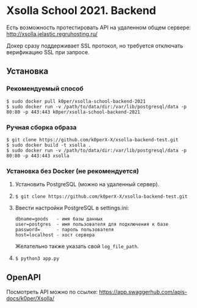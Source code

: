 # Xsolla School 2021. Backend

Есть возможность протестировать API на удаленном общем сервере: http://xsolla.jelastic.regruhosting.ru/

Докер сразу поддерживает SSL протокол, но требуется отключать верификацию SSL при запросе. 

## Установка

### Рекомендуемый способ

```shell
$ sudo docker pull k0per/xsolla-school-backend-2021
$ sudo docker run -v /path/to/data/dir:/var/lib/postgresql/data -p 80:80 -p 443:443 k0per/xsolla-school-backend-2021
```

### Ручная сборка образа

```shell
$ git clone https://github.com/k0perX-X/xsolla-backend-test.git
$ sudo docker build -t xsolla .
$ sudo docker run -v /path/to/data/dir:/var/lib/postgresql/data -p 80:80 -p 443:443 xsolla
```

### Установка без Docker (не рекомендуется)

1. Установить PostgreSQL (можно на удаленный сервер).

2. ```shell 
   $ git clone https://github.com/k0perX-X/xsolla-backend-test.git
   ```

3. Ввести настройки PostgreSQL в settings.ini:
   ```
   dbname=goods   - имя базы данных
   user=postgres  - имя пользователя для подключения к базе
   password=      - пароль пользователя
   host=localhost - хост сервера
   ```
   Желательно также указать свой `log_file_path`.

4. ```shell 
   $ python3 app.py
   ```

## OpenAPI

Посмотреть API можно по ссылке: https://app.swaggerhub.com/apis-docs/k0per/Xsolla/